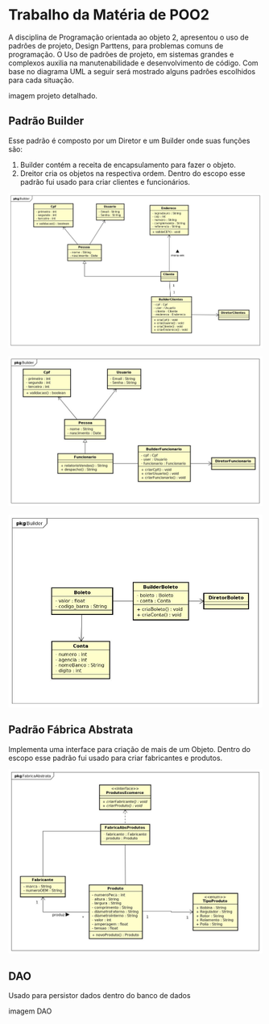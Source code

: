 # Trabalho da Matéria de POO2 

A disciplina de Programação orientada ao objeto 2, apresentou o uso de padrôes de projeto, Design Parttens, para problemas comuns de programação.
O Uso de padrões de projeto, em sistemas grandes e complexos auxilia na manutenabilidade e desenvolvimento de código.
Com base no diagrama UML a seguir será mostrado alguns padrôes escolhidos para cada situação.

imagem projeto detalhado.

## Padrão Builder 
Esse padrão é composto por um Diretor e um Builder onde suas funções são:
1. Builder contém a receita de encapsulamento para fazer o objeto. 
2. Dreitor cria os objetos na respectiva ordem.
Dentro do escopo esse padrão fui usado para criar clientes e funcionários.

![imagem builder cliente](imagens/Padroes_novos/builderClientes.jpg)

![imagem builder funcionario](imagens/Padroes_novos/builderFuncionario.jpg)

![imagem builder boleto](imagens/Padroes_novos/builderBoleto.jpg)

## Padrão Fábrica Abstrata
Implementa uma interface para criação de mais de um Objeto.
Dentro do escopo esse padrão fui usado para criar fabricantes e produtos.

![imagem fabrica ABS](imagens/Padroes_novos/fabricaAbsProdutos.jpg)

## DAO
Usado para persistor dados dentro do banco de dados

imagem DAO
